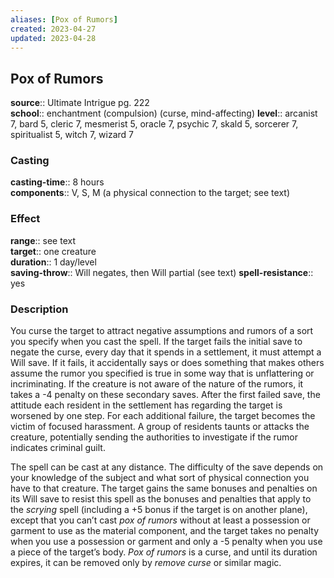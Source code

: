 ```yaml
---
aliases: [Pox of Rumors]
created: 2023-04-27
updated: 2023-04-28
---
```


## Pox of Rumors

**source**:: Ultimate Intrigue pg. 222  
**school**:: enchantment (compulsion) (curse, mind-affecting)
**level**:: arcanist 7, bard 5, cleric 7, mesmerist 5, oracle 7, psychic 7, skald 5, sorcerer 7, spiritualist 5, witch 7, wizard 7

### Casting

**casting-time**:: 8 hours  
**components**:: V, S, M (a physical connection to the target; see text)

### Effect

**range**:: see text  
**target**:: one creature  
**duration**:: 1 day/level  
**saving-throw**:: Will negates, then Will partial (see text)
**spell-resistance**:: yes

### Description

You curse the target to attract negative assumptions and rumors of a sort you specify when you cast the spell. If the target fails the initial save to negate the curse, every day that it spends in a settlement, it must attempt a Will save. If it fails, it accidentally says or does something that makes others assume the rumor you specified is true in some way that is unflattering or incriminating. If the creature is not aware of the nature of the rumors, it takes a -4 penalty on these secondary saves. After the first failed save, the attitude each resident in the settlement has regarding the target is worsened by one step. For each additional failure, the target becomes the victim of focused harassment. A group of residents taunts or attacks the creature, potentially sending the authorities to investigate if the rumor indicates criminal guilt.  
  
The spell can be cast at any distance. The difficulty of the save depends on your knowledge of the subject and what sort of physical connection you have to that creature. The target gains the same bonuses and penalties on its Will save to resist this spell as the bonuses and penalties that apply to the *scrying* spell (including a +5 bonus if the target is on another plane), except that you can’t cast *pox of rumors* without at least a possession or garment to use as the material component, and the target takes no penalty when you use a possession or garment and only a -5 penalty when you use a piece of the target’s body. *Pox of rumors* is a curse, and until its duration expires, it can be removed only by *remove curse* or similar magic.
